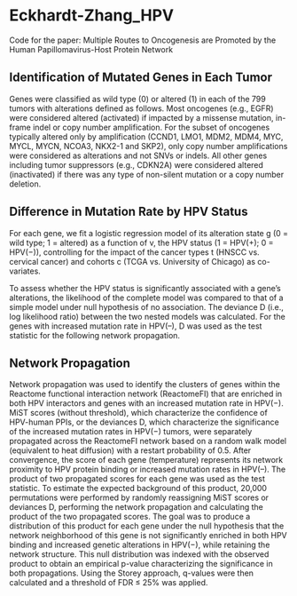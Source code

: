 # Eckhardt-Zhang_HPV
Code for the paper: Multiple Routes to Oncogenesis are Promoted by the Human Papillomavirus-Host Protein Network

## Identification of Mutated Genes in Each Tumor
Genes were classified as wild type (0) or altered (1) in each of the 799 tumors with alterations defined as follows. Most oncogenes (e.g., EGFR) were considered altered (activated) if impacted by a missense mutation, in-frame indel or copy number amplification. For the subset of oncogenes typically altered only by amplification (CCND1, LMO1, MDM2, MDM4, MYC, MYCL, MYCN, NCOA3, NKX2-1 and SKP2), only copy number amplifications were considered as alterations and not SNVs or indels. All other genes including tumor suppressors (e.g., CDKN2A) were considered altered (inactivated) if there was any type of non-silent mutation or a copy number deletion.

## Difference in Mutation Rate by HPV Status
For each gene, we fit a logistic regression model of its alteration state g (0 = wild type; 1 = altered) as a function of v, the HPV status (1 = HPV(+); 0 = HPV(−)), controlling for the impact of the cancer types t (HNSCC vs. cervical cancer) and cohorts c (TCGA vs. University of Chicago) as co-variates.

To assess whether the HPV status is significantly associated with a gene’s alterations, the likelihood of the complete model was compared to that of a simple model under null hypothesis of no association. The deviance D (i.e., log likelihood ratio) between the two nested models was calculated. For the genes with increased mutation rate in HPV(–), D was used as the test statistic for the following network propagation.
  
## Network Propagation
Network propagation was used to identify the clusters of genes within the Reactome functional interaction network (ReactomeFI) that are enriched in both HPV interactors and genes with an increased mutation rate in HPV(−). MiST scores (without threshold), which  characterize the confidence of HPV-human PPIs, or the deviances D, which characterize the significance of the increased mutation rates in HPV(−) tumors, were separately propagated across the ReactomeFI network based on a random walk model (equivalent to heat diffusion) with a restart probability of 0.5. After convergence, the score of each gene (temperature) represents its network proximity to HPV protein binding or increased mutation rates in HPV(–). The product of two propagated scores for each gene was used as the test statistic. To estimate the expected background of this product, 20,000 permutations were performed by randomly reassigning MiST scores or deviances D, performing the network propagation and calculating the product of the two propagated scores. The goal was to produce a distribution of this product for each gene under the null hypothesis that the network neighborhood of this gene is not significantly enriched in both HPV binding and increased genetic alterations in HPV(−), while retaining the network structure. This null distribution was indexed with the observed product to obtain an empirical p-value characterizing the significance in both propagations. Using the Storey approach, q-values were then calculated and a threshold of FDR ≤ 25% was applied.
